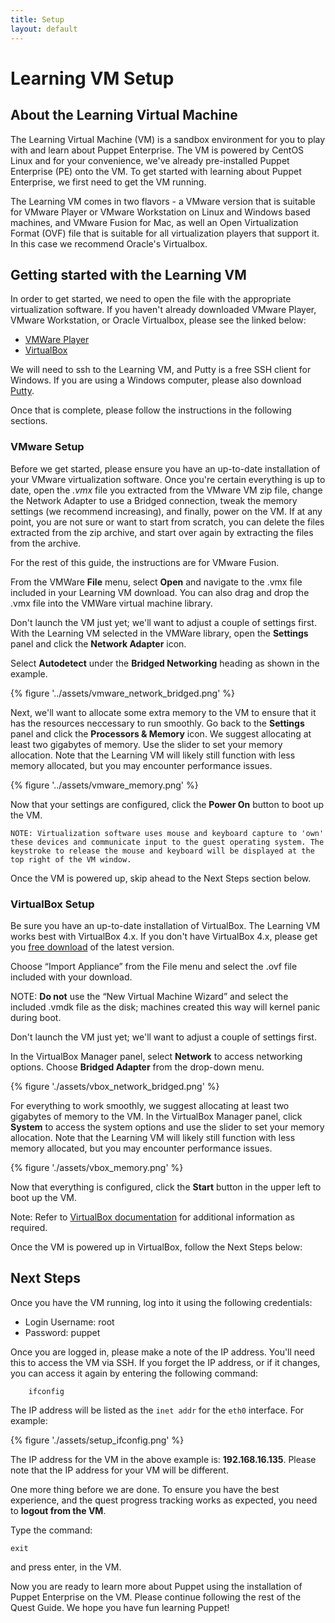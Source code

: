 ```yaml
---
title: Setup
layout: default
---
```


# Learning VM Setup

## About the Learning Virtual Machine

The Learning Virtual Machine (VM) is a sandbox environment for you to play with and learn about Puppet Enterprise. The VM is powered by CentOS Linux and for your convenience, we've already pre-installed Puppet Enterprise (PE) onto the VM. To get started with learning about Puppet Enterprise, we first need to get the VM running. 

The Learning VM comes in two flavors - a VMware version that is suitable for VMware Player or VMware Workstation on Linux and Windows based machines, and VMware Fusion for Mac, as well an Open Virtualization Format (OVF) file that is suitable for all virtualization players that support it. In this case we recommend Oracle's Virtualbox. 

## Getting started with the Learning VM

In order to get started, we need to open the file with the appropriate virtualization software. If you haven't already downloaded VMware Player, VMware Workstation, or Oracle Virtualbox, please see the linked below:

* [VMWare Player](http://www.vmware.com/go/downloadplayer)
* [VirtualBox](https://www.virtualbox.org/wiki/Downloads)

We will need to ssh to the Learning VM, and Putty is a free SSH client for Windows. If you are using a Windows computer, please also download [Putty](http://www.chiark.greenend.org.uk/~sgtatham/putty/download.html). 

Once that is complete, please follow the instructions in the following sections.

### VMware Setup

Before we get started, please ensure you have an up-to-date installation of your VMware virtualization software. Once you're certain everything is up to date, open the *.vmx*  file you extracted from the VMware VM zip file, change the Network Adapter to use a Bridged connection, tweak the memory settings (we recommend increasing), and finally, power on the VM. If at any point, you are not sure or want to start from scratch, you can delete the files extracted from the zip archive, and start over again by extracting the files from the archive.

For the rest of this guide, the instructions are for VMware Fusion. 

From the VMWare __File__ menu, select __Open__ and navigate to the .vmx file included in your Learning VM download. You can also drag and drop the .vmx file into the VMWare virtual machine library.

Don't launch the VM just yet; we'll want to adjust a couple of settings first. With the Learning VM selected in the VMWare library, open the __Settings__ panel and click the __Network Adapter__ icon.

Select __Autodetect__ under the __Bridged Networking__ heading as shown in the example.

{% figure '../assets/vmware_network_bridged.png' %}

Next, we'll want to allocate some extra memory to the VM to ensure that it has the resources neccessary to run smoothly. Go back to the __Settings__ panel and click the __Processors & Memory__ icon. We suggest allocating at least two gigabytes of memory. Use the slider to set your memory allocation. Note that the Learning VM will likely still function with less memory allocated, but you may encounter performance issues.

{% figure '../assets/vmware_memory.png' %}

Now that your settings are configured, click the __Power On__ button to boot up the VM.

	NOTE: Virtualization software uses mouse and keyboard capture to 'own' these devices and communicate input to the guest operating system. The keystroke to release the mouse and keyboard will be displayed at the top right of the VM window.

Once the VM is powered up, skip ahead to the Next Steps section below.

### VirtualBox Setup

Be sure you have an up-to-date installation of VirtualBox. The Learning VM works best with VirtualBox 4.x. If you don't have VirtualBox 4.x, please get you [free download](https://www.virtualbox.org/wiki/Downloads) of the latest version.

Choose “Import Appliance” from the File menu and select the .ovf file included with your download.
	
NOTE: __Do not__ use the “New Virtual Machine Wizard” and select the included .vmdk file as the disk; machines created this way will kernel panic during boot. 

Don't launch the VM just yet; we'll want to adjust a couple of settings first. 

In the VirtualBox Manager panel, select __Network__ to access networking options. Choose __Bridged Adapter__ from the drop-down menu.

{% figure './assets/vbox_network_bridged.png' %}

For everything to work smoothly, we suggest allocating at least two gigabytes of memory to the VM. In the VirtualBox Manager panel, click __System__ to access the system options and use the slider to set your memory allocation. Note that the Learning VM will likely still function with less memory allocated, but you may encounter performance issues.

{% figure './assets/vbox_memory.png' %}

Now that everything is configured, click the __Start__ button in the upper left to boot up the VM.

Note: Refer to [VirtualBox documentation](http://www.virtualbox.org/manual) for additional information as required.

Once the VM is powered up in VirtualBox, follow the Next Steps below:

## Next Steps

Once you have the VM running, log into it using the following credentials:  

* Login Username: root
* Password: puppet

Once you are logged in, please make a note of the IP address. You'll need this to access the VM via SSH. If you forget the IP address, or if it changes, you can access it again by entering the following command:

		ifconfig

The IP address will be listed as the `inet addr` for the `eth0` interface. For example:

{% figure './assets/setup_ifconfig.png' %}

The IP address for the VM in the above example is: __192.168.16.135__. Please note that the IP address for your VM will be different.

One more thing before we are done. To ensure you have the best experience, and the quest progress tracking works as expected, you need to **logout from the VM**.

Type the command:

    exit

and press enter, in the VM.

Now you are ready to learn more about Puppet using the installation of Puppet Enterprise on the VM. Please continue following the rest of the Quest Guide. We hope you have fun learning Puppet!

